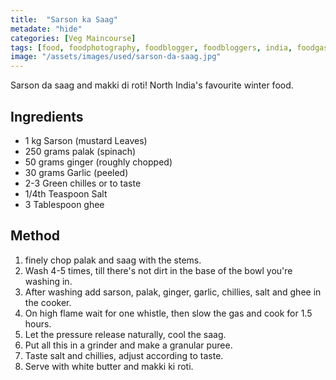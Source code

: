 ```yaml
---
title:  "Sarson ka Saag"
metadate: "hide"
categories: [Veg Maincourse]
tags: [food, foodphotography, foodblogger, foodbloggers, india, foodgasm, indianfood, love, foodcoma, foodporn,indiancooking, indianrecipe, foodlovers, indianfood, indianfoodbloggers, foodiesofinstagram, foodlove, indian, indiancouple, eatlocal, eathealthy, eatwell, desifood, trending, tasty, taste, yummyinmytummy, foodie, instafood, instafoodie, foodstagram, instagood, passionatepaprika, foodblog, easy, indian, recipe, mothersrecipe, cooking, easycooking, easyrecipe, simple, simplefood ]
image: "/assets/images/used/sarson-da-saag.jpg"
---
```


Sarson da saag and makki di roti! North India's favourite winter food. 

## Ingredients

- 1 kg Sarson (mustard Leaves)
- 250 grams palak (spinach)
- 50 grams ginger (roughly chopped)
- 30 grams Garlic (peeled)
- 2-3 Green chilles or to taste
- 1/4th Teaspoon Salt 
- 3 Tablespoon ghee

## Method

1. finely chop palak and saag with the stems.
2. Wash 4-5 times, till there's not dirt in the base of the bowl you're washing in.
3. After washing add sarson, palak, ginger, garlic, chillies, salt and ghee in the cooker.
4. On high flame wait for one whistle, then slow the gas and cook for 1.5 hours.
5. Let the pressure release naturally, cool the saag.
6. Put all this in a grinder and make a granular puree. 
7. Taste salt and chillies, adjust according to taste.
8. Serve with white butter and makki ki roti. 